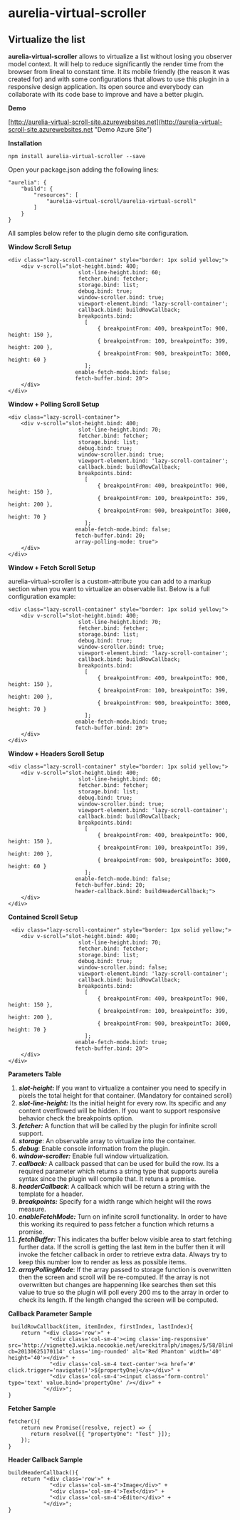 # aurelia-virtual-scroller

## Virtualize the list

**aurelia-virtual-scroller** allows to virtualize a list without losing you observer model context. It will help to reduce significantly the render time from the browser from lineal to constant time. It its mobile friendly (the reason it was created for) and with some configurations that allows to use this plugin in a responsive design application. Its open source and everybody can collaborate with its code base to improve and have a better plugin.


**Demo**

[http://aurelia-virtual-scroll-site.azurewebsites.net](http://aurelia-virtual-scroll-site.azurewebsites.net "Demo Azure Site")


**Installation**

    npm install aurelia-virtual-scroller --save

Open your package.json adding the following lines:

    "aurelia": {
    	"build": {
      		"resources": [
        		"aurelia-virtual-scroll/aurelia-virtual-scroll"
      		]
    	}
	}
  	

All samples below refer to the plugin demo site configuration.

**Window Scroll Setup**

    <div class="lazy-scroll-container" style="border: 1px solid yellow;">
        <div v-scroll="slot-height.bind: 400;
                          slot-line-height.bind: 60;
                          fetcher.bind: fetcher;
                          storage.bind: list;
                          debug.bind: true;
                          window-scroller.bind: true;
                          viewport-element.bind: 'lazy-scroll-container';
                          callback.bind: buildRowCallback;
                          breakpoints.bind: 
                            [
                                { breakpointFrom: 400, breakpointTo: 900, height: 150 },
                                { breakpointFrom: 100, breakpointTo: 399, height: 200 },
                                { breakpointFrom: 900, breakpointTo: 3000, height: 60 }
                            ];
                         enable-fetch-mode.bind: false;
                         fetch-buffer.bind: 20">  
        </div>
    </div>  

**Window + Polling Scroll Setup**

    <div class="lazy-scroll-container">
        <div v-scroll="slot-height.bind: 400;
                          slot-line-height.bind: 70;
                          fetcher.bind: fetcher;
                          storage.bind: list;
                          debug.bind: true;
                          window-scroller.bind: true;
                          viewport-element.bind: 'lazy-scroll-container';
                          callback.bind: buildRowCallback;
                          breakpoints.bind: 
                            [
                                { breakpointFrom: 400, breakpointTo: 900, height: 150 },
                                { breakpointFrom: 100, breakpointTo: 399, height: 200 },
                                { breakpointFrom: 900, breakpointTo: 3000, height: 70 }
                            ];
                         enable-fetch-mode.bind: false;
                         fetch-buffer.bind: 20;
                         array-polling-mode: true">  
        </div>
    </div>   

**Window + Fetch Scroll Setup**

aurelia-virtual-scroller is a custom-attribute you can add to a markup section when you want to virtualize an observable list. Below is a full configuration example:

    <div class="lazy-scroll-container" style="border: 1px solid yellow;">
        <div v-scroll="slot-height.bind: 400;
                          slot-line-height.bind: 70;
                          fetcher.bind: fetcher;
                          storage.bind: list;
                          debug.bind: true;
                          window-scroller.bind: true;
                          viewport-element.bind: 'lazy-scroll-container';
                          callback.bind: buildRowCallback;
                          breakpoints.bind: 
                            [
                                { breakpointFrom: 400, breakpointTo: 900, height: 150 },
                                { breakpointFrom: 100, breakpointTo: 399, height: 200 },
                                { breakpointFrom: 900, breakpointTo: 3000, height: 70 }
                            ];
                         enable-fetch-mode.bind: true;
                         fetch-buffer.bind: 20">  
        </div>
    </div>  


**Window + Headers Scroll Setup**

    <div class="lazy-scroll-container" style="border: 1px solid yellow;">
        <div v-scroll="slot-height.bind: 400;
                          slot-line-height.bind: 60;
                          fetcher.bind: fetcher;
                          storage.bind: list;
                          debug.bind: true;
                          window-scroller.bind: true;
                          viewport-element.bind: 'lazy-scroll-container';
                          callback.bind: buildRowCallback;
                          breakpoints.bind: 
                            [
                                { breakpointFrom: 400, breakpointTo: 900, height: 150 },
                                { breakpointFrom: 100, breakpointTo: 399, height: 200 },
                                { breakpointFrom: 900, breakpointTo: 3000, height: 60 }
                            ];
                         enable-fetch-mode.bind: false;
                         fetch-buffer.bind: 20;
                         header-callback.bind: buildHeaderCallback;">  
        </div>
    </div>  

**Contained Scroll Setup**

     <div class="lazy-scroll-container" style="border: 1px solid yellow;">
        <div v-scroll="slot-height.bind: 400;
                          slot-line-height.bind: 70;
                          fetcher.bind: fetcher;
                          storage.bind: list;
                          debug.bind: true;
                          window-scroller.bind: false;
                          viewport-element.bind: 'lazy-scroll-container';
                          callback.bind: buildRowCallback;
                          breakpoints.bind: 
                            [
                                { breakpointFrom: 400, breakpointTo: 900, height: 150 },
                                { breakpointFrom: 100, breakpointTo: 399, height: 200 },
                                { breakpointFrom: 900, breakpointTo: 3000, height: 70 }
                            ];
                         enable-fetch-mode.bind: true;
                         fetch-buffer.bind: 20">         
        </div>
    </div> 

**Parameters Table**

1. ***slot-height:*** If you want to virtualize a container you need to specify in pixels the total height for that container. (Mandatory for contained scroll)
2. ***slot-line-height:*** Its the initial height for every row. Its specific and any content overflowed will be hidden. If you want to support responsive behavior check the breakpoints option. 
3. ***fetcher:*** A function that will be called by the plugin for infinite scroll support.
4. ***storage***: An observable array to virtualize into the container. 
5. ***debug***: Enable console information from the plugin. 
6. ***window-scroller:*** Enable full window virtualization. 
7. ***callback:*** A callback passed that can be used for build the row. Its a required parameter which returns a string type that supports aurelia syntax since the plugin will compile that. It retuns a promise. 
8. ***headerCallback***: A callback which will be return a string with the template for a header.
8. ***breakpoints:*** Specify for a width range which height will the rows measure. 
9. ***enableFetchMode:*** Turn on infinite scroll functionality. In order to have this working its required to pass fetcher a function which returns a promise.
10. ***fetchBuffer:*** This indicates tha buffer below visible area to start fetching further data. If the scroll is getting the last item in the buffer then it will invoke the fetcher callback in order to retrieve extra data. Always try to keep this number low to render as less as possible items. 
11. ***arrayPollingMode***: If the array passed to storage function is overwritten then the screen and scroll will be re-computed. If the array is not overwritten but changes are happenning like searches then set this value to true so the plugin will poll every 200 ms to the array in order to check its length. If the length changed the screen will be computed. 


**Callback Parameter Sample**

     buildRowCallback(item, itemIndex, firstIndex, lastIndex){
        return "<div class='row'>" +
                 "<div class='col-sm-4'><img class='img-responsive' src='http://vignette3.wikia.nocookie.net/wreckitralph/images/5/58/Blinky8bit.png/revision/latest?cb=20130625170114' class='img-rounded' alt='Red Phantom' width='40' height='40'></div>" +
                 "<div class='col-sm-4 text-center'><a href='#' click.trigger='navigate()'>${propertyOne}</a></div>" +
                 "<div class='col-sm-4'><input class='form-control' type='text' value.bind='propertyOne' /></div>" +
               "</div>";     
    }

**Fetcher Sample**

    fetcher(){
        return new Promise((resolve, reject) => {
           return resolve([{ "propertyOne": "Test" }]); 
        });        
    }

**Header Callback Sample**

    buildHeaderCallback(){
        return "<div class='row'>" +
                 "<div class='col-sm-4'>Image</div>" +
                 "<div class='col-sm-4'>Text</div>" +
                 "<div class='col-sm-4'>Editor</div>" +
               "</div>";
    }